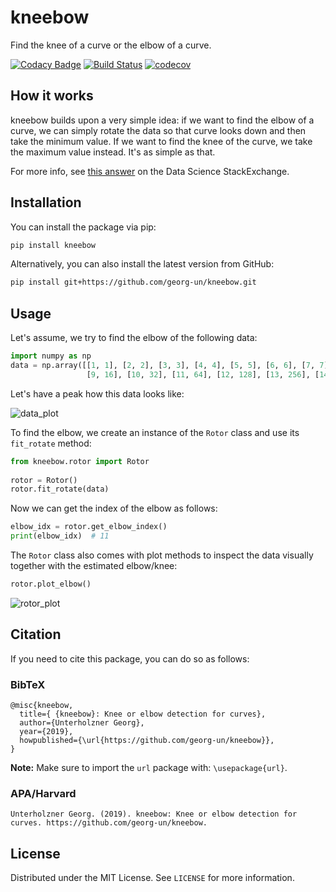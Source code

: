 # kneebow

Find the knee of a curve or the elbow of a curve.

[![Codacy Badge](https://api.codacy.com/project/badge/Grade/3baba89ac29b4a96bd990148deb36236)](https://www.codacy.com/app/georg-un/kneebow?utm_source=github.com&amp;utm_medium=referral&amp;utm_content=georg-un/kneebow&amp;utm_campaign=Badge_Grade)
[![Build Status](https://travis-ci.org/georg-un/kneebow.svg?branch=master)](https://travis-ci.org/georg-un/kneebow)
[![codecov](https://codecov.io/gh/georg-un/kneebow/branch/master/graph/badge.svg)](https://codecov.io/gh/georg-un/kneebow)

## How it works

kneebow builds upon a very simple idea: if we want to find the elbow of a curve, we can simply rotate the data so that curve looks down and then take the minimum value. If we want to find the knee of the curve, we take the maximum value instead. It's as simple as that.

For more info, see [this answer](https://datascience.stackexchange.com/a/57135/67412) on the Data Science StackExchange.

## Installation

You can install the package via pip:

```sh
pip install kneebow
```

Alternatively, you can also install the latest version from GitHub:

```sh
pip install git+https://github.com/georg-un/kneebow.git
```

## Usage

Let's assume, we try to find the elbow of the following data:

```python
import numpy as np
data = np.array([[1, 1], [2, 2], [3, 3], [4, 4], [5, 5], [6, 6], [7, 7], [8, 8],  # linear until (8,8)
                 [9, 16], [10, 32], [11, 64], [12, 128], [13, 256], [14, 512]])   # exponential afterwards
```
Let's have a peak how this data looks like:

![data_plot](https://raw.githubusercontent.com/georg-un/kneebow/master/assets/data_plot.png)

To find the elbow, we create an instance of the `Rotor` class and use its `fit_rotate` method:

```python
from kneebow.rotor import Rotor
 
rotor = Rotor()
rotor.fit_rotate(data)
```
Now we can get the index of the elbow as follows:
```python
elbow_idx = rotor.get_elbow_index()
print(elbow_idx)  # 11
```
The `Rotor` class also comes with plot methods to inspect the data visually together with the estimated elbow/knee:
```python
rotor.plot_elbow()
```
![rotor_plot](https://raw.githubusercontent.com/georg-un/kneebow/master/assets/rotor_plot.png)

<!-- CITATION -->
## Citation

If you need to cite this package, you can do so as follows:

### BibTeX

```
@misc{kneebow,
  title={ {kneebow}: Knee or elbow detection for curves},
  author={Unterholzner Georg},
  year={2019},
  howpublished={\url{https://github.com/georg-un/kneebow}},
}
```

**Note:** Make sure to import the `url` package with: `\usepackage{url}`.

### APA/Harvard

```text
Unterholzner Georg. (2019). kneebow: Knee or elbow detection for curves. https://github.com/georg-un/kneebow.
```


<!-- LICENSE -->
## License

Distributed under the MIT License. See `LICENSE` for more information.